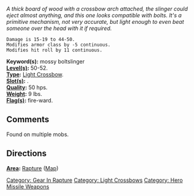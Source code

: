*A thick board of wood with a crossbow arch attached, the slinger could
eject almost anything, and this one looks compatible with bolts. It's a
primitive mechanism, not very accurate, but light enough to even beat
someone over the head with it if required.*

`Damage is 15-19 to 44-50.`  
`Modifies armor class by -5 continuous.`  
`Modifies hit roll by 11 continuous.`

**Keyword(s):** mossy boltslinger  
**[Level(s)](Object_Level "wikilink"):** 50-52.  
**[Type](:Category:_Object_Types "wikilink"):** [Light
Crossbow](:Category:Light_Crossbows "wikilink").  
**[Slot(s)](Object_Slots "wikilink"):** <wielded>.  
**[Quality](Object_Quality "wikilink"):** 50 hps.  
**[Weight](Object_Weight "wikilink"):** 9 lbs.  
**[Flag(s)](:Category:_Object_Flags "wikilink"):** fire-ward.  

## Comments

Found on multiple mobs.

## Directions

**[Area](:Category:_Areas "wikilink"):** [
Rapture](:Category:_Rapture "wikilink")
([Map](Rapture_Map "wikilink"))  

[Category: Gear In Rapture](Category:_Gear_In_Rapture "wikilink")
[Category: Light Crossbows](Category:_Light_Crossbows "wikilink")
[Category: Hero Missile
Weapons](Category:_Hero_Missile_Weapons "wikilink")
